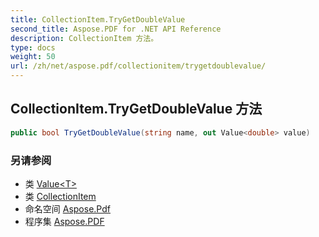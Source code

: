```yaml
---
title: CollectionItem.TryGetDoubleValue
second_title: Aspose.PDF for .NET API Reference
description: CollectionItem 方法。
type: docs
weight: 50
url: /zh/net/aspose.pdf/collectionitem/trygetdoublevalue/
---
```

## CollectionItem.TryGetDoubleValue 方法

```csharp
public bool TryGetDoubleValue(string name, out Value<double> value)
```

### 另请参阅

* 类 [Value&lt;T&gt;](../../collectionitem.value-1/)
* 类 [CollectionItem](../)
* 命名空间 [Aspose.Pdf](../../../aspose.pdf/)
* 程序集 [Aspose.PDF](../../../)